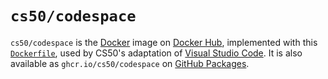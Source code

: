 # `cs50/codespace`

`cs50/codespace` is the [Docker](../../docker) image on [Docker Hub](https://hub.docker.com/r/cs50/codespace), implemented with this [`Dockerfile`](https://github.com/cs50/codespace/blob/main/Dockerfile), used by CS50's adaptation of [Visual Studio Code](/code/). It is also available as `ghcr.io/cs50/codespace` on [GitHub Packages](https://github.com/cs50/codespace/pkgs/container/codespace).
